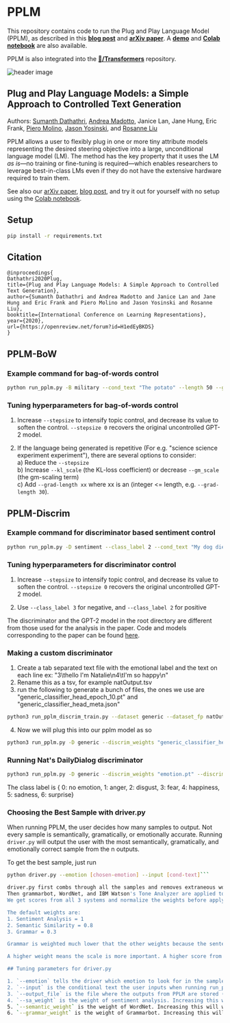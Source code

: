 # PPLM

This repository contains code to run the Plug and Play Language Model (PPLM), as described in this **[blog post](https://eng.uber.com/pplm)** and **[arXiv paper](https://arxiv.org/abs/1912.02164)**. A **[demo](https://transformer.huggingface.co/model/pplm)** and **[Colab notebook](https://colab.research.google.com/drive/1Ux0Z4-ruiVtJ6jUk98uk6FqfvGHCOYL3)** are also available.

PPLM is also integrated into the **[🤗/Transformers](https://github.com/huggingface/transformers/tree/master/examples/pplm)** repository.

![header image](./imgs/headfigure.png)

## Plug and Play Language Models: a Simple Approach to Controlled Text Generation
Authors: [Sumanth Dathathri](https://dathath.github.io/), [Andrea Madotto](https://andreamad8.github.io/), Janice Lan, Jane Hung, Eric Frank, [Piero Molino](https://w4nderlu.st/), [Jason Yosinski](http://yosinski.com/), and [Rosanne Liu](http://www.rosanneliu.com/)

PPLM allows a user to flexibly plug in one or more tiny attribute models representing the desired steering objective into a large, unconditional language model (LM). The method has the key property that it uses the LM _as is_—no training or fine-tuning is required—which enables researchers to leverage best-in-class LMs even if they do not have the extensive hardware required to train them.

See also our [arXiv paper](https://arxiv.org/abs/1912.02164), [blog post](https://eng.uber.com/pplm), and try it out for yourself with no setup using the [Colab notebook](https://colab.research.google.com/drive/1Ux0Z4-ruiVtJ6jUk98uk6FqfvGHCOYL3).

## Setup

```bash
pip install -r requirements.txt
```

## Citation
```
@inproceedings{
Dathathri2020Plug,
title={Plug and Play Language Models: A Simple Approach to Controlled Text Generation},
author={Sumanth Dathathri and Andrea Madotto and Janice Lan and Jane Hung and Eric Frank and Piero Molino and Jason Yosinski and Rosanne Liu},
booktitle={International Conference on Learning Representations},
year={2020},
url={https://openreview.net/forum?id=H1edEyBKDS}
}
```

## PPLM-BoW

### Example command for bag-of-words control

```bash
python run_pplm.py -B military --cond_text "The potato" --length 50 --gamma 1.5 --num_iterations 3 --num_samples 10 --stepsize 0.03 --window_length 5 --kl_scale 0.01 --gm_scale 0.99 --colorama --sample
```

### Tuning hyperparameters for bag-of-words control

1. Increase `--stepsize` to intensify topic control, and decrease its value to soften the control. `--stepsize 0` recovers the original uncontrolled GPT-2 model.

2. If the language being generated is repetitive (For e.g. "science science experiment experiment"), there are several options to consider: </br>
	a) Reduce the `--stepsize` </br>
	b) Increase `--kl_scale` (the KL-loss coefficient) or decrease `--gm_scale` (the gm-scaling term) </br>
	c) Add `--grad-length xx` where xx is an (integer <= length, e.g. `--grad-length 30`).</br>


## PPLM-Discrim

### Example command for discriminator based sentiment control

```bash
python run_pplm.py -D sentiment --class_label 2 --cond_text "My dog died" --length 50 --gamma 1.0 --num_iterations 10 --num_samples 10 --stepsize 0.04 --kl_scale 0.01 --gm_scale 0.95 --sample
```

### Tuning hyperparameters for discriminator control

1. Increase `--stepsize` to intensify topic control, and decrease its value to soften the control. `--stepsize 0` recovers the original uncontrolled GPT-2 model.

2. Use `--class_label 3` for negative, and `--class_label 2` for positive


The discriminator and the GPT-2 model in the root directory are different from those used for the analysis in the paper. Code and models corresponding to the paper can be found [here](https://github.com/uber-research/PPLM/tree/master/paper_code).

### Making a custom discriminator

1. Create a tab separated text file with the emotional label and the text on each line ex: "3\thello I'm Natalie\n4\tI'm so happy\n"
2. Rename this as a tsv, for example natOutput.tsv
3. run the following to generate a bunch of files, the ones we use are "generic_classifier_head_epoch_10.pt" and "generic_classifier_head_meta.json"
```bash
python3 run_pplm_discrim_train.py --dataset generic --dataset_fp natOutput.tsv --cached --save_model
```
4. Now we will plug this into our pplm model as so
```bash
python3 run_pplm.py -D generic --discrim_weights "generic_classifier_head_epoch_10.pt" --discrim_meta "generic_classifier_head_meta.json" --class_label 4 --cond_text "My dog died" --length 50 --gamma 1.0 --num_iterations 10 --num_samples 10 --stepsize 0.04 --kl_scale 0.01 --gm_scale 0.95 --sample
```

### Running Nat's DailyDialog discriminator
```bash
python3 run_pplm.py -D generic --discrim_weights "emotion.pt" --discrim_meta "emotion.json" --class_label 4 --cond_text "My dog died" --length 50 --gamma 1.0 --num_iterations 10 --num_samples 10 --stepsize 0.04 --kl_scale 0.01 --gm_scale 0.95 --sample
```
The class label is  { 0: no emotion, 1: anger, 2: disgust, 3: fear, 4: happiness, 5: sadness, 6: surprise}

### Choosing the Best Sample with driver.py

When running PPLM, the user decides how many samples to output. Not every sample is semantically, gramatically, or emotionally accurate.
Running `driver.py` will output the user with the most semantically, gramatically, and emotionally correct sample from the n outputs.

To get the best sample, just run 
```bash
python driver.py --emotion [chosen-emotion] --input [cond-text]```

driver.py first combs through all the samples and removes extraneous words from ends of the samples.
Then grammarbot, WordNet, and IBM Watson's Tone Analyzer are applied to all the samples.
We get scores from all 3 systems and normalize the weights before applying weights.

The default weights are:
1. Sentiment Analysis = 1
2. Semantic Similarity = 0.8
3. Grammar = 0.3

Grammar is weighted much lower that the other weights because the sentences are corrected for grammar and are returned. Therefore, we are focused more on how emotional and related the samples are to the conditional text input.

A higher weight means the scale is more important. A higher score from all 3 metrics means the sample is more accurate.

## Tuning parameters for driver.py

1. `--emotion` tells the driver which emotion to look for in the samples (choose between: )
2. `--input` is the conditional text the user inputs when running run_pplm.py
3. `--output_file` is the file where the outputs from PPLM are stored (run_pplm.py by default, stores the samples at samples.txt)
4. `--sa_weight` is the weight of sentiment analysis. Increasing this will weight IBM Watson's tone analyzer more.
5. `--semantic_weight` is the weight of WordNet. Increasing this will weight semantic similarity more.
6. `--grammar_weight` is the weight of Grammarbot. Increasing this will weight grammar accruacy more.

